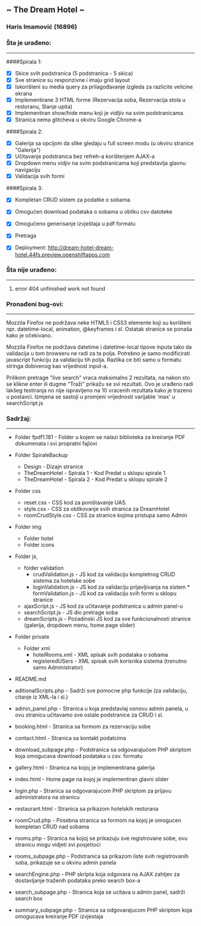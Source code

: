 ﻿## ~ The Dream Hotel ~
### Haris Imamović (16896)


### Šta je urađeno:
- - - -

####Spirala 1:
- [x] Skice svih podstranica (5 podstranica - 5 skica)
- [x] Sve stranice su responzivne i imaju grid layout
- [x] Iskorišteni su media query za prilagođavanje izgleda za razlicite velicine ekrana
- [x] Implementirane 3 HTML forme (Rezervacija soba, Rezervacija stola u restoranu, Slanje upita)
- [x] Implementiran show/hide menu koji je vidljiv na svim podstranicama.
- [x] Stranica nema glitcheva u okviru Google Chrome-a

####Spirala 2:
- [x] Galerija sa opcijom da slike gledaju u full screen modu (u okviru stranice "Galerija")
- [x] Učitavanje podstranica bez refreh-a korištenjem AJAX-a
- [x] Dropdown menu vidjiv na svim podstranicama koji predstavlja glavnu navigaciju
- [x] Validacija svih formi

####Spirala 3:
- [x] Kompletan CRUD sistem za podatke o sobama.
- [x] Omogućen download podataka o sobama u obliku csv datoteke
- [x] Omogućeno generisanje izvještaja u pdf formatu
- [x] Pretraga
- [x] Deployment: http://dream-hotel-dream-hotel.44fs.preview.openshiftapps.com


### Šta nije urađeno: 
- - - -
1. error 404 unfinished work not found


### Pronađeni bug-ovi:
- - - -
Mozzila Firefox ne podržava neke HTML5 i CSS3 elemente koji su korišteni npr. datetime-local, animation, @keyframes i sl.
Ostatak stranice se ponaša kako je očekivano.

Mozzila Firefox ne podržava datetime i datetime-local tipove inputa tako da validacija u tom browseru ne radi za ta polja.
Potrebno je samo modificirati javascript funkciju za validaciju tih polja. Razlika ce biti samo u formatu stringa
dobivenog kao vrijednost input-a. 

Prilikom pretrage "live search" vraca maksimalno 2 rezultata, na nakon sto se klikne enter ili dugme "Traži" prikažu se svi rezultati. Ovo je urađeno radi lakšeg testiranja no nije ispravljeno na 10 vracenih rezultata kako je trazeno u postavci. Izmjena se sastoji u promjeni vrijednosti varijable 'max' u searchScript.js

### Sadržaj:
- - - -
* Folder fpdf1.181 - Folder u kojem se nalazi biblioteka za kreiranje PDF dokumenata i svi propratni fajlovi

* Folder SpiraleBackup
	* Design			- Dizajn stranice
	* TheDreamHotel - Spirala 1	- Kod Predat u sklopu spirale 1
	* TheDreamHotel - Spirala 2	- Kod Predat u sklopu spirale 2

* Folder css
	* reset.css 		- CSS kod za poništavanje UAS.
	* style.css			- CSS za oblikovanje svih stranica za DreamHotel
	* roomCrudStyle.css - CSS za stranice kojima pristupa samo Admin

* Folder img
	* Folder hotel
	* Folder icons

* Folder js¸
	* folder validation
		* crudValidation.js - JS kod za validaciju kompletnog CRUD sistema za hotelske sobe
		* loginValidation.js - JS kod za validaciju prijavljivanja na sistem		* formValidation.js - JS kod za validaciju svih formi u sklopu stranice
	* ajaxScript.js         - JS kod za učitavanje podstranica u admin panel-u
	* searchScript.js       - JS dio pretrage soba
	* dreamScripts.js	    - Pozadinski JS kod za sve funkcionalnosti stranice (galerija, dropdown menu, home page slider)

* Folder private
	* Folder xml
		* hotelRooms.xml  - XML spisak svih podataka o sobama
		* registeredUSers - XML spisak svih korisnika sistema (trenutno samo Administrator)

* README.md	
* aditionalScripts.php	- Sadrži sve pomocne php funkcije (za validaciju, citanje iz XML-la i sl.)
* admin_panel.php		- Stranica u koja predstavlaj osnovu admin panela, u ovu stranicu učitavamo sve ostale podstranice za CRUD i sl.
* booking.html			- Stranica sa formom za rezervaciju sobe
* contact.html			- Stranica sa kontakt podatcima
* download_subpage.php	- Podstranica sa odgovarajućom PHP skriptom koja omogucava download podataka u csv. formatu
* gallery.html 			- Stranica na kojoj je implementirana galerija
* index.html			- Home page na kojoj je implementiran glavni slider 
* login.php				- Stranica sa odgovarajucom PHP skriptom za prijavu administratora na stranicu
* restaurant.html		- Stranica sa prikazom hotelskih restorana
* roomCrud.php			- Posebna stranica sa formom na kojoj je omogucen kompletan CRUD nad sobama
* rooms.php				- Stranica na kojoj se prikazuju sve registrovane sobe, ovu stranicu mogu vidjeti svi posjetioci
* rooms_subpage.php	  	- Podstranica sa prikazom liste svih registrovanih soba, prikazuje se u okviru admin panela
* searchEngine.php		- PHP skripta koja odgovara na AJAX zahtjev za dostavljanje traženih podataka preko search box-a
* search_subpage.php	- Stranica koja se ucitava u admin panel, sadrži search box
* summary_subpage.php  	- Stranica sa odgovarajucom PHP skriptom koja omogucava kreiranje PDF izvjestaja 
